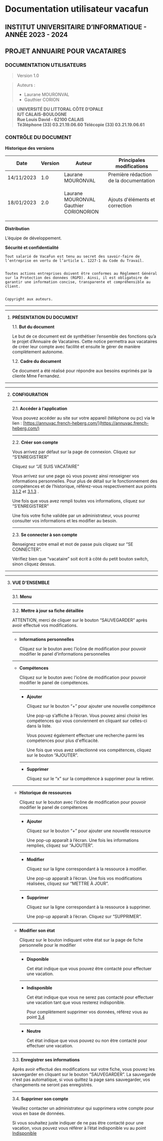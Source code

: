 # Documentation utilisateur vacafun

## **INSTITUT UNIVERSITAIRE D’INFORMATIQUE - ANNÉE 2023 - 2024**

## PROJET ANNUAIRE POUR VACATAIRES

### DOCUMENTATION UTILISATEURS

> Version 1.0

> Auteurs :
>
> * Laurane MOURONVAL
> * Gauthier CORION

> **UNIVERSITÉ DU LITTORAL CÔTE D’OPALE**\
> **IUT CALAIS-BOULOGNE**\
> **Rue Louis David - 62100 CALAIS**\
> **Té3léphone (33) 03.21.19.06.60 Télécopie (33) 03.21.19.06.61**

### CONTRÔLE DU DOCUMENT

**Historique des versions**

| Date       | Version | Auteur                                           | Principales modifications              |
| ---------- | ------- | ------------------------------------------------ | -------------------------------------- |
| 14/11/2023 | 1.0     | Laurane MOURONVAL                                | Première rédaction de la documentation |
| 18/01/2023 | 2.0     | <p>Laurane MOURONVAL<br>Gauthier CORIONORION</p> | Ajouts d'éléments et correction        |

**Distribution**

L’équipe de développement.

**Sécurité et confidentialité**

```
Tout salarié de VacaFun est tenu au secret des savoir-faire de l’entreprise en vertu de l’article L. 1227-1 du Code du Travail.


Toutes actions entreprises doivent être conformes au Règlement Général sur la Protection des données (RGPD). Ainsi, il est obligatoire de garantir une information concise, transparente et compréhensible au client.


Copyright aux auteurs.
```

***

***

1.  **PRÉSENTATION DU DOCUMENT**

    1.1. **But du document**

    Le but de ce document est de synthétiser l’ensemble des fonctions qu’a le projet d’Annuaire de Vacataires. Cette notice permettra aux vacataires de créer leur compte avec facilité et ensuite le gérer de manière complètement autonome.

    1.2. **Cadre du document**

    Ce document a été réalisé pour répondre aux besoins exprimés par la cliente Mme Fernandez.

***

***

2.  **CONFIGURATION**

    ***

    2.1. **Accéder à l’application**

    Vous pouvez accéder au site sur votre appareil (téléphone ou pc) via le lien : [https://annuvac.french-heberg.com/](https://annuvac.french-heberg.com/)

    ***

    2.2. **Créer son compte**

    Vous arrivez par défaut sur la page de connexion. Cliquez sur “S’ENREGISTRER”

    Cliquez sur “JE SUIS VACATAIRE”

    Vous arrivez sur une page où vous pouvez ainsi renseigner vos informations personnelles. Pour plus de détail sur le fonctionnement des compétences et de l’historique, référez-vous respectivement aux points [3.1.2](broken-reference) et [3.1.3](broken-reference) .

    Une fois que vous avez rempli toutes vos informations, cliquez sur “S’ENREGISTRER”

    Une fois votre fiche validée par un administrateur, vous pourrez consulter vos informations et les modifier au besoin.

    ***

    2.3. **Se connecter à son compte**

    Renseignez votre email et mot de passe puis cliquez sur “SE CONNECTER”.

    Vérifiez bien que “vacataire” soit écrit à côté du petit bouton switch, sinon cliquez dessus.

***

***

3.  **VUE D'ENSEMBLE**

    ***

    3.1. **Menu**

    ***

    3.2. **Mettre à jour sa fiche détaillée**

    ATTENTION, merci de cliquer sur le bouton “SAUVEGARDER” après avoir effectué vos modifications.

    ***

    *   **Informations personnelles**

        Cliquez sur le bouton avec l’icône de modification pour pouvoir modifier le panel d’informations personnelles

    ***

    *   **Compétences**

        Cliquez sur le bouton avec l’icône de modification pour pouvoir modifier le panel de compétences.

        ***

        *   **Ajouter**

            Cliquez sur le bouton “+” pour ajouter une nouvelle compétence

            Une pop-up s’affiche à l’écran. Vous pouvez ainsi choisir les compétences qui vous conviennent en cliquant sur celles-ci dans la liste.

            Vous pouvez également effectuer une recherche parmi les compétences pour plus d'efficacité.

            Une fois que vous avez sélectionné vos compétences, cliquez sur le bouton “AJOUTER”.

        ***

        *   **Supprimer**

            Cliquez sur le “x” sur la compétence à supprimer pour la retirer.

    ***

    *   **Historique de ressources**

        Cliquez sur le bouton avec l’icône de modification pour pouvoir modifier le panel de compétences

        ***

        *   **Ajouter**

            Cliquez sur le bouton “+” pour ajouter une nouvelle ressource

            Une pop-up apparaît à l’écran. Une fois les informations remplies, cliquez sur “AJOUTER”.

        ***

        *   **Modifier**

            Cliquez sur la ligne correspondant à la ressource à modifier.

            Une pop-up apparaît à l’écran. Une fois vos modifications réalisées, cliquez sur “METTRE À JOUR”.

        ***

        *   **Supprimer**

            Cliquez sur la ligne correspondant à la ressource à supprimer.

            Une pop-up apparaît à l’écran. Cliquez sur “SUPPRIMER”.

    ***

    *   **Modifier son état**

        Cliquez sur le bouton indiquant votre état sur la page de fiche personnelle pour le modifier

        ***

        *   **Disponible**

            Cet état indique que vous pouvez être contacté pour effectuer une vacation.

        ***

        *   **Indisponible**

            Cet état indique que vous ne serez pas contacté pour effectuer une vacation tant que vous resterez indisponible.

            Pour complètement supprimer vos données, référez vous au point [3.4](broken-reference)

        ***

        *   **Neutre**

            Cet état indique que vous pouvez ou non être contacté pour effectuer une vacation.

    ***

    3.3. **Enregistrer ses informations**

    Après avoir effectué des modifications sur votre fiche, vous pouvez les sauvegarder en cliquant sur le bouton “SAUVEGARDER”. La sauvegarde n'est pas automatique, si vous quittez la page sans sauvegarder, vos changements ne seront pas enregistrés.

    ***

    3.4. **Supprimer son compte**

    Veuillez contacter un administrateur qui supprimera votre compte pour vous en base de données.

    Si vous souhaitez juste indiquer de ne pas être contacté pour une vacation, vous pouvez vous référer à l’état indisponible vu au point [Indisponible](broken-reference)
